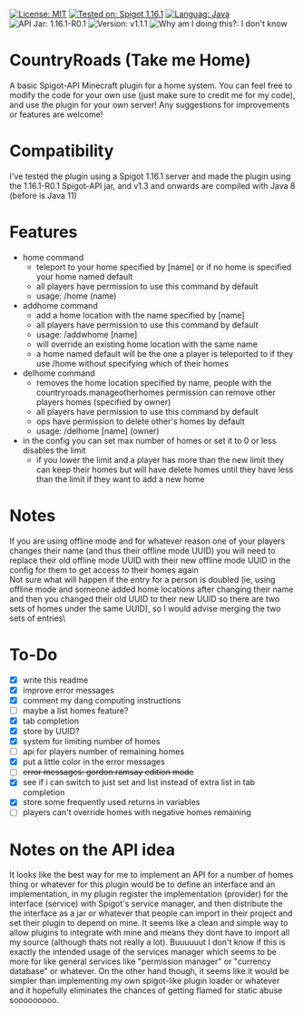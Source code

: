 [![License: MIT](https://img.shields.io/badge/License-MIT-brightgreen.svg)](https://opensource.org/licenses/MIT) [![Tested on: Spigot 1.16.1](https://img.shields.io/badge/Tested%20on-Spigot%201.16.1-yellow.svg?logo=minecraft)](https://www.spigotmc.org/) [![Languag: Java](https://img.shields.io/badge/Language-Java-red?logo=java)](https://www.java.com/en/) ![API Jar: 1.16.1-R0.1](https://img.shields.io/badge/API%20Jar-1.16.1--R0.1-blueviolet) ![Version: v1.1.1](https://img.shields.io/badge/Version-v1.1.1-blue) ![Why am I doing this?: I don't know](https://img.shields.io/badge/Why%20am%20I%20making%20these%3F-I%20don't%20know-lightgrey)
# CountryRoads (Take me Home)
A basic Spigot-API Minecraft plugin for a home system.
You can feel free to modify the code for your own use (just make sure to credit me for my code), and use the plugin for your own server!
Any suggestions for improvements or features are welcome!
# Compatibility
I've tested the plugin using a Spigot 1.16.1 server and made the plugin using the 1.16.1-R0.1 Spigot-API jar, and v1.3 and onwards are compiled with Java 8 (before is Java 11)
# Features
- home command
  - teleport to your home specified by \[name\] or if no home is specified your home named default
  - all players have permission to use this command by default
  - usage: /home (name)
- addhome command
  - add a home location with the name specified by \[name\]
  - all players have permission to use this command by default
  - usage: /addwhome \[name\]
  - will override an existing home location with the same name
  - a home named default will be the one a player is teleported to if they use /home without specifying which of their homes
- delhome command
  - removes the home location specified by name, people with the countryroads.manageotherhomes permission can remove other players homes (specified by owner)
  - all players have permission to use this command by default
  - ops have permission to delete other's homes by default
  - usage: /delhome \[name\] (owner)
- in the config you can set max number of homes or set it to 0 or less disables the limit
  - if you lower the limit and a player has more than the new limit they can keep their homes but will have delete homes until they have less than the limit if they want to add a new home
# Notes
If you are using offline mode and for whatever reason one of your players changes their name (and thus their offline mode UUID) you will need to replace their old offline mode UUID with their new offline mode UUID in the config for them to get access to their homes again\
Not sure what will happen if the entry for a person is doubled (ie, using offline mode and someone added home locations after changing their name and then you changed their old UUID to their new UUID so there are two sets of homes under the same UUID), so I would advise merging the two sets of entries\
# To-Do
- [x] write this readme
- [x] improve error messages
- [x] comment my dang computing instructions
- [ ] maybe a list homes feature?
- [x] tab completion
- [x] store by UUID?
- [x] system for limiting number of homes
- [ ] api for players number of remaining homes
- [x] put a little color in the error messages
- [ ] ~~error messages: gordon ramsay edition mode~~
- [x] see if i can switch to just set and list instead of extra list in tab completion
- [x] store some frequently used returns in variables
- [ ] players can't override homes with negative homes remaining
# Notes on the API idea
It looks like the best way for me to implement an API for a number of homes thing or whatever for this plugin would be to define an interface and an implementation, in my plugin register the implementation (provider) for the interface (service) with Spigot's service manager, and then distribute the the interface as a jar or whatever that people can import in their project and set their plugin to depend on mine. It seems like a clean and simple way to allow plugins to integrate with mine and means they dont have to import all my source (although thats not really a lot). Buuuuuut I don't know if this is exactly the intended usage of the services manager which seems to be more for like general services like "permission manager" or "currency database" or whatever. On the other hand though, it seems like it would be simpler than implementing my own spigot-like plugin loader or whatever and it hopefully eliminates the chances of getting flamed for static abuse sooooooooo.
